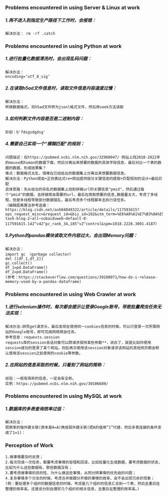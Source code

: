 ### Problems encountered in using Server & Linux at work

##### 1.再不进入到指定生产路径下工作时，会报错：

```
解决办法： rm -rf .catch
```

### Problems encountered in using Python at work

##### 1.进行批量化数据清洗时，会出现乱码问题：

```
解决办法：
encoding=‘utf_8_sig’
```

##### 2.在读取h5ad文件信息时，读取文件信息内容速度过慢：

```
解决办法：
转换数据格式，将h5ad文件转为jsonl格式文件，然后用seek方法读取
```

##### 3.如何判断文件内容是否是二进制内容：

```
形如：b'fdsgsdgdsg'
```

##### 4.需要自己实现一个“模糊匹配”的规则：

```
问题描述：在https://pubmed.ncbi.nlm.nih.gov/32968047/ 网站上找2018-2022年的mouse和human的数据下载，然后分离出来想要的数据的具体字段信息，最后对比一个表的数据的数据，形成结果集？
难点：数据格式太乱，很难在已经给出的数据集上分离出来想要数据信息。
解决办法：Python爬虫+正则表达式re+网站提供部分关键信息的提取+匹配规则的设计+最后匹配
具体思路：先从给出的杂乱的数据集上找到拼接url的关键信息"pmid"，然后通过每个"pmid"的数据，去拼接爬虫需要的url，最后在爬取想要的信息,数据量太大，考虑了多线程，但是多线程导致部分数据错乱，最后考虑多个线程脚本去执行该任务。
（编辑距离算法参考连接：https://blog.csdn.net/as604049322/article/details/117591615?ops_request_misc=&request_id=&biz_id=102&utm_term=%E6%A8%A1%E7%B3%8A%E5%8C%B9%E9%85%8D%E7%9A%84%E7%AE%97%E6%B3%95&utm_medium=distribute.pc_search_result.none-task-blog-2~all~sobaiduweb~default-0-117591615.142^v42^pc_rank_34,185^v2^control&spm=1018.2226.3001.4187）
```

##### 5.Python的pandas模块读取文件内容过大，会出现Memory问题：

```
解决办法：
import gc （garbage collector）
del [[df_1,df_2]]
gc.collect()
df_1=pd.DataFrame()
df_2=pd.DataFrame()
(参考：https://stackoverflow.com/questions/39100971/how-do-i-release-memory-used-by-a-pandas-dataframe)
```

### Problems encountered in using Web Crawler at work

##### 1.进行selenium操作时，每次都会提示让登录Google账号，导致批量爬虫任务无法实现：

```
解决办法:研究get请求头，最后发现在使用同一cookies信息的时候，可以只登录一次所需网站的Google账号，即可完成网络爬虫任务。
参考信息：requests.session
requests库的session会话对象可以跨请求保持某些参数**，说白了，就是比如你使用session成功的登录了某个网站，则在再次使用该session对象请求该网站的其他网页都会默认使用该session之前使用的cookie等参数。
```

##### 2.在网站的信息采取的时候，只看到了网站的简称：

```
经验：一般有简称的信息，一定会有全称。  
实例：https://pubmed.ncbi.nlm.nih.gov/30106689/
```

### Problems encountered in using MySQL at work

##### 1.数据库的多表查询效率过低：

```
解决办法：
把原来的强外键关联(原本是A=A)换成弱外键关联(把A的值用“1”代替，然后多表连接的条件变成了1=1)：
```

### Perception of Work

```
1.做事情要及时反馈；
2.每次完成一次任务，都要考虑事情的容错和回滚，比如批量化生成数据，要考虑数据的状态，比如为什么这些数据有，那些数据没有；
3.要考虑做事情的目的性，为什么做这些事情，从而分辨事情的优先级的问题；
4.复杂事情多个分支的时候，考虑合并做跟分开做的事情的效率，会不会出现冗余的现象；(例：要处理多个组织的数据信息的时候，考虑是几个组织的信息汇总到一个表，然后去重后在整理的效率高，还是说分别处理好几个组织的相关信息，去重后在整理的效率高。)
```

